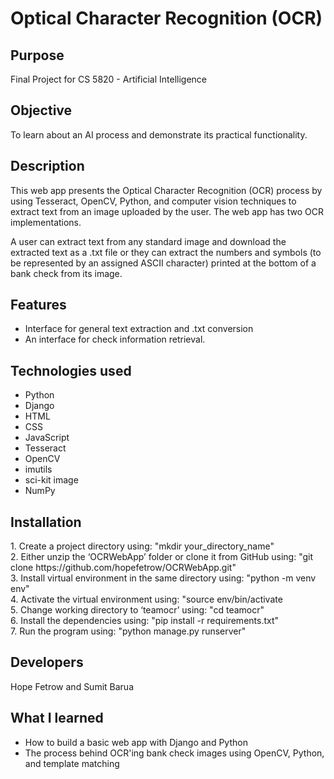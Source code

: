 # Optical Character Recognition (OCR)


<h2> Purpose </h2>

Final Project for CS 5820 - Artificial Intelligence

<h2> Objective	</h2>
	
To learn about an AI process and demonstrate its practical functionality. 

<h2> Description </h2>

This web app presents the Optical Character Recognition (OCR) process by using Tesseract, OpenCV, Python, and computer vision techniques to extract text from an image uploaded by the user. The web app has two OCR implementations.

A user can extract text from any standard image and download the extracted text as a .txt file or they can extract the numbers and symbols (to be represented by an assigned ASCII character) printed at the bottom of a bank check from its image.
		
<h2> Features </h2>
<ul>
 <li> Interface for general text extraction and .txt conversion</li>
 <li> An interface for check information retrieval.</li>
</ul>

<h2> Technologies used </h2>
<ul>
	<li>Python</li>
	<li>Django</li>
	<li>HTML</li>
	<li>CSS</li>
	<li>JavaScript</li>
	<li>Tesseract</li>
	<li>OpenCV</li>
	<li>imutils</li>
	<li>sci-kit image</li>
	<li>NumPy</li>
</ul>

<h2> Installation </h2>
1. Create a project directory using: "mkdir your_directory_name" <br>
2. Either unzip the ‘OCRWebApp’ folder or clone it from GitHub using: "git clone https://github.com/hopefetrow/OCRWebApp.git" <br>
3. Install virtual environment in the same directory using: "python -m venv env" <br>
4. Activate the virtual environment using: "source env/bin/activate <br>
5. Change working directory to ‘teamocr’ using: "cd teamocr" <br>
6. Install the dependencies using: "pip install -r requirements.txt" <br>
7. Run the program using: "python manage.py runserver" <br>
		
<h2>Developers </h2>   	
	Hope Fetrow and Sumit Barua

<h2>What I learned</h2>
<ul>
	<li>How to build a basic web app with Django and Python</li>
	<li>The process behind OCR'ing bank check images using OpenCV, Python, and template matching</li></ul>
